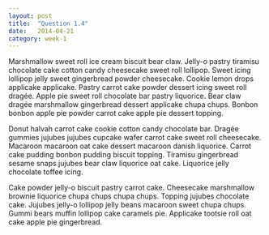 ```yaml
---
layout: post
title:  "Question 1.4"
date:   2014-04-21
category: week-1
---
```


<p>Marshmallow sweet roll ice cream biscuit bear claw. Jelly-o pastry tiramisu chocolate cake cotton candy cheesecake sweet roll lollipop. Sweet icing lollipop jelly sweet gingerbread powder cheesecake. <!-- more -->Cookie lemon drops applicake applicake. Pastry carrot cake powder dessert icing sweet roll dragée. Apple pie sweet roll chocolate bar pastry liquorice. Bear claw dragée marshmallow gingerbread dessert applicake chupa chups. Bonbon bonbon apple pie powder carrot cake apple pie dessert topping.</p>
<p>Donut halvah carrot cake cookie cotton candy chocolate bar. Dragée gummies jujubes jujubes cupcake wafer carrot cake sweet roll cheesecake. Macaroon macaroon oat cake dessert macaroon danish liquorice. Carrot cake pudding bonbon pudding biscuit topping. Tiramisu gingerbread sesame snaps jujubes bear claw liquorice oat cake. Liquorice jelly chocolate toffee icing.</p>
<p>Cake powder jelly-o biscuit pastry carrot cake. Cheesecake marshmallow brownie liquorice chupa chups chupa chups. Topping jujubes chocolate cake. Jujubes jelly-o lollipop jelly beans macaroon sweet chupa chups. Gummi bears muffin lollipop cake caramels pie. Applicake tootsie roll oat cake apple pie gingerbread.</p>

